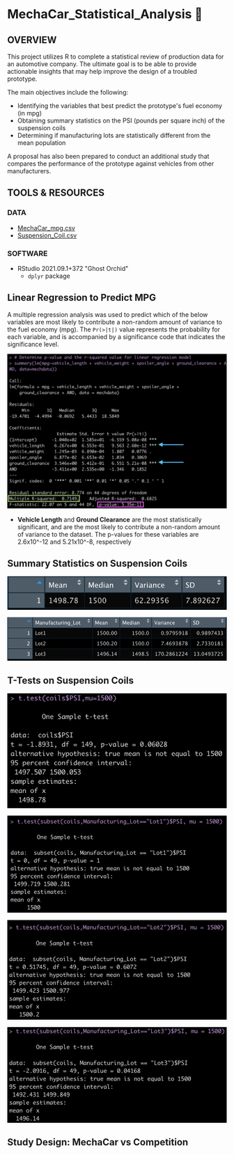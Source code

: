 # MechaCar_Statistical_Analysis 🚙

## OVERVIEW

This project utilizes R to complete a statistical review of production data for an automotive company. The ultimate goal is to be able to provide actionable insights that may help improve the design of a troubled prototype.

The main objectives include the following:

* Identifying the variables that best predict the prototype's fuel economy (in mpg)
* Obtaining summary statistics on the PSI (pounds per square inch) of the suspension coils
* Determining if manufacturing lots are statistically different from the mean population

A proposal has also been prepared to conduct an additional study that compares the performance of the prototype against vehicles from other manufacturers.

## TOOLS & RESOURCES

### DATA

* [MechaCar_mpg.csv](https://github.com/farwaali08/MechaCar_Statistical_Analysis/blob/34a41ae1b5ef94a135f329e15d31d7fd9025bc89/Resources/MechaCar_mpg.csv)
* [Suspension_Coil.csv](https://github.com/farwaali08/MechaCar_Statistical_Analysis/blob/34a41ae1b5ef94a135f329e15d31d7fd9025bc89/Resources/Suspension_Coil.csv)

### SOFTWARE
* RStudio 2021.09.1+372 "Ghost Orchid" 
  * `dplyr` package 

## Linear Regression to Predict MPG

A multiple regression analysis was used to predict which of the below variables are most likely to contribute a non-random amount of variance to the fuel economy (mpg). The `Pr(>|t|)` value represents the probability for each variable, and is accompanied by a significance code that indicates the significance level.

![alt_text](https://github.com/farwaali08/MechaCar_Statistical_Analysis/blob/35c372561abdb97beebf05f975d1e74c1df4215e/Resources/Images/Linear%20Regression.png)

* **Vehicle Length** and **Ground Clearance** are the most statistically significant, and are the most likely to contribute a non-random amount of variance to the dataset. The p-values for these variables are 2.6x10^-12 and 5.21x10^-8, respectively

## Summary Statistics on Suspension Coils

![alt_text](https://github.com/farwaali08/MechaCar_Statistical_Analysis/blob/35c372561abdb97beebf05f975d1e74c1df4215e/Resources/Images/SC1.png)

![alt_text](https://github.com/farwaali08/MechaCar_Statistical_Analysis/blob/35c372561abdb97beebf05f975d1e74c1df4215e/Resources/Images/SC2.png)

## T-Tests on Suspension Coils

![alt_text](https://github.com/farwaali08/MechaCar_Statistical_Analysis/blob/35c372561abdb97beebf05f975d1e74c1df4215e/Resources/Images/ttest1.png)

![alt_text](https://github.com/farwaali08/MechaCar_Statistical_Analysis/blob/35c372561abdb97beebf05f975d1e74c1df4215e/Resources/Images/ttest2.png)

![alt_text](https://github.com/farwaali08/MechaCar_Statistical_Analysis/blob/35c372561abdb97beebf05f975d1e74c1df4215e/Resources/Images/ttest3.png)

![alt_text](https://github.com/farwaali08/MechaCar_Statistical_Analysis/blob/35c372561abdb97beebf05f975d1e74c1df4215e/Resources/Images/ttest4.png)

## Study Design: MechaCar vs Competition
